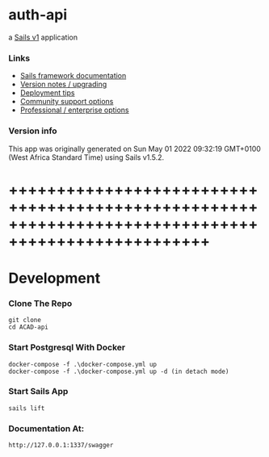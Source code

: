 # auth-api

a [Sails v1](https://sailsjs.com) application


### Links

+ [Sails framework documentation](https://sailsjs.com/get-started)
+ [Version notes / upgrading](https://sailsjs.com/documentation/upgrading)
+ [Deployment tips](https://sailsjs.com/documentation/concepts/deployment)
+ [Community support options](https://sailsjs.com/support)
+ [Professional / enterprise options](https://sailsjs.com/enterprise)


### Version info

This app was originally generated on Sun May 01 2022 09:32:19 GMT+0100 (West Africa Standard Time) using Sails v1.5.2.

<!-- Internally, Sails used [`sails-generate@2.0.6`](https://github.com/balderdashy/sails-generate/tree/v2.0.6/lib/core-generators/new). -->



<!--
Note:  Generators are usually run using the globally-installed `sails` CLI (command-line interface).  This CLI version is _environment-specific_ rather than app-specific, thus over time, as a project's dependencies are upgraded or the project is worked on by different developers on different computers using different versions of Node.js, the Sails dependency in its package.json file may differ from the globally-installed Sails CLI release it was originally generated with.  (Be sure to always check out the relevant [upgrading guides](https://sailsjs.com/upgrading) before upgrading the version of Sails used by your app.  If you're stuck, [get help here](https://sailsjs.com/support).)
-->


+++++++++++++++++++++++++++++++++++++++++++++++++++++++++++++++++++++++++++++++++++++++++++++++++++
=================================================================================================
# Development 
###  Clone The Repo 

    git clone 
    cd ACAD-api

###   Start Postgresql With Docker  

    docker-compose -f .\docker-compose.yml up 
    docker-compose -f .\docker-compose.yml up -d (in detach mode)


### Start Sails App

    sails lift


### Documentation At:

    http://127.0.0.1:1337/swagger